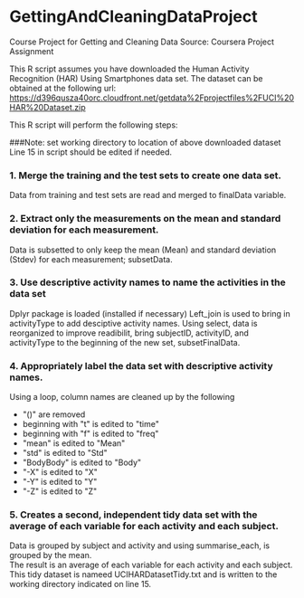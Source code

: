 GettingAndCleaningDataProject
=============================

Course Project for Getting and Cleaning Data
Source:  Coursera Project Assignment

This R script assumes you have downloaded the Human Activity Recognition (HAR) Using Smartphones data set.
The dataset can be obtained at the following  url:  https://d396qusza40orc.cloudfront.net/getdata%2Fprojectfiles%2FUCI%20HAR%20Dataset.zip 

This R script will perform the following steps:

###Note:  set working directory to location of above downloaded dataset
Line 15 in script should be edited if needed.

### 1. Merge the training and the test sets to create one data set.
Data from training and test sets are read and merged to finalData variable.

### 2. Extract only the measurements on the mean and standard deviation for each measurement. 
Data is subsetted to only keep the mean (Mean) and standard deviation (Stdev) for each measurement; subsetData.

### 3. Use descriptive activity names to name the activities in the data set
Dplyr package is loaded (installed if necessary)
Left_join is used to bring in activityType to add desciptive activity names.
Using select, data is reorganized to improve readibilit, bring subjectID, activityID, and activityType to the beginning of the new set, subsetFinalData.


### 4. Appropriately label the data set with descriptive activity names. 
Using a loop, column names are cleaned up by the following
- "()" are removed
- beginning with "t" is edited to "time"
- beginning with "f" is edited to "freq"
- "mean" is edited to "Mean"
- "std" is edited to "Std"
- "BodyBody" is edited to "Body"
- "-X" is edited to "X"
- "-Y" is edited to "Y"
- "-Z" is edited to "Z"


### 5. Creates a second, independent tidy data set with the average of each variable for each activity and each subject.
Data is grouped by subject and activity and using summarise_each, is grouped by the mean.  
The result is an average of each variable for each activity and each subject.
This tidy dataset is nameed UCIHARDatasetTidy.txt and is written to the working directory indicated on line 15.
